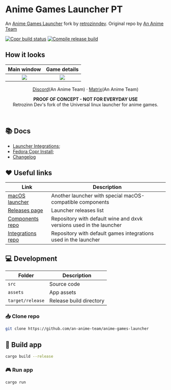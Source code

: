 # Anime Games Launcher PT
An [Anime Games Launcher](https://github.com/an-anime-team) fork by [retrozinndev](https://github.com/retrozinndev). Original repo by [An Anime Team](https://github.com/an-anime-team)


[![Copr build status](https://copr.fedorainfracloud.org/coprs/retrozinndev/anime-games-launcher/package/anime-games-launcher/status_image/last_build.png)](https://copr.fedorainfracloud.org/coprs/retrozinndev/anime-games-launcher/package/anime-games-launcher/)
[![Compile release build](https://github.com/retrozinndev/anime-games-launcher-pt/actions/workflows/compile_release_build.yml/badge.svg)](https://github.com/retrozinndev/anime-games-launcher-pt/actions/workflows/compile_release_build.yml)


## How it looks
| Main window | Game details |
| :-: | :-: |
| <picture><source media="(prefers-color-scheme: dark)" srcset="repository/main-dark.png"><img src="repository/main-light.png"></picture> | <picture><source media="(prefers-color-scheme: dark)" srcset="repository/details-dark.png"><img src="repository/details-light.png"></picture> |

<p align="center">
    <a href="https://discord.gg/ck37X6UWBp">Discord</a>(An Anime Team) ·
    <a href="https://matrix.to/#/#an-anime-game:envs.net">Matrix</a>(An Anime Team)
</p>

<p align="center">
    <b>PROOF OF CONCEPT - NOT FOR EVERYDAY USE</b></br>
    Retrozinn Dev's fork of the Universal linux launcher for anime games.
</p>

<br>

## 📚️ Docs
- [Launcher Integrations](repository/integrations);
- [Fedora Copr Install](repository/guides/FEDORA_COPR.md);
- [Changelog](CHANGELOG.md)

## ♥️ Useful links

| Link | Description |
| - | - |
| [macOS launcher](https://github.com/3Shain/yet-another-anime-game-launcher) | Another launcher with special macOS-compatible components |
| [Releases page](https://github.com/an-anime-team/anime-games-launcher/releases) | Launcher releases list |
| [Components repo](https://github.com/an-anime-team/components) | Repository with default wine and dxvk versions used in the launcher |
| [Integrations repo](https://github.com/an-anime-team/game-integrations) | Repository with default games integrations used in the launcher |

## 💻 Development

| Folder | Description |
| - | - |
| `src` | Source code |
| `assets` | App assets |
| `target/release` | Release build directory |

### 📥️ Clone repo

```sh
git clone https://github.com/an-anime-team/anime-games-launcher
```

## 🔨 Build app

```sh
cargo build --release
```

### 🎮️ Run app

```sh
cargo run
```
